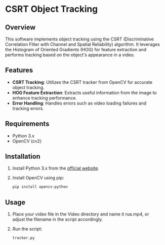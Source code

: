 # CSRT Object Tracking

## Overview

This software implements object tracking using the CSRT (Discriminative Correlation Filter with Channel and Spatial Reliability) algorithm. It leverages the Histogram of Oriented Gradients (HOG) for feature extraction and performs tracking based on the object's appearance in a video.

## Features

- **CSRT Tracking**: Utilizes the CSRT tracker from OpenCV for accurate object tracking.
- **HOG Feature Extraction**: Extracts useful information from the image to enhance tracking performance.
- **Error Handling**: Handles errors such as video loading failures and tracking errors.

## Requirements

- Python 3.x
- OpenCV (cv2)

## Installation

1. Install Python 3.x from the [official website](https://www.python.org/downloads/).
2. Install OpenCV using pip:

   ```bash
   pip install opencv-python

## Usage

1. Place your video file in the Video directory and name it rua.mp4, or adjust the filename in the script accordingly.

2. Run the script:

     ```bash
     tracker.py
